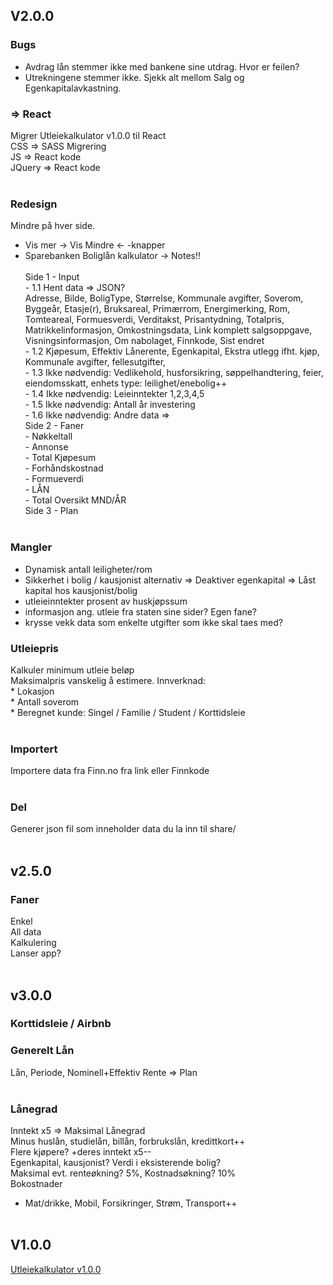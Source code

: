 ## V2.0.0
### Bugs
- Avdrag lån stemmer ikke med bankene sine utdrag. Hvor er feilen?
- Utrekningene stemmer ikke. Sjekk alt mellom Salg og Egenkapitalavkastning.

### => React
Migrer Utleiekalkulator v1.0.0 til React<br>
    CSS => SASS Migrering<br>
     JS => React kode<br>
 JQuery => React kode<br><br>

 ### Redesign
 Mindre på hver side.<br>
 - Vis mer -> Vis Mindre <- -knapper<br>
 - Sparebanken Boliglån kalkulator -> Notes!!<br><br>
 Side 1 - Input<br>
        - 1.1 Hent data => JSON?<br>
                Adresse, Bilde, BoligType, Størrelse, Kommunale avgifter, Soverom, Byggeår, Etasje(r), Bruksareal, Primærrom, Energimerking, Rom, Tomteareal, Formuesverdi, Verditakst, Prisantydning, Totalpris, Matrikkelinformasjon, Omkostningsdata, Link komplett salgsoppgave, Visningsinformasjon, Om nabolaget, Finnkode, Sist endret<br>
        - 1.2 Kjøpesum, Effektiv Lånerente, Egenkapital, Ekstra utlegg ifht. kjøp, Kommunale avgifter, fellesutgifter, <br>
        - 1.3 Ikke nødvendig: Vedlikehold, husforsikring, søppelhandtering, feier, eiendomsskatt, enhets type: leilighet/enebolig++<br>
        - 1.4 Ikke nødvendig: Leieinntekter 1,2,3,4,5<br>
        - 1.5 Ikke nødvendig: Antall år investering<br>
        - 1.6 Ikke nødvendig: Andre data => <br>
 Side 2 - Faner<br>
        - Nøkkeltall<br>
            - Annonse<br>
            - Total Kjøpesum<br>
            - Forhåndskostnad<br>
            - Formueverdi<br>
            - LÅN<br>
        - Total Oversikt MND/ÅR<br>
 Side 3 - Plan<br><br>

### Mangler
- Dynamisk antall leiligheter/rom
- Sikkerhet i bolig / kausjonist alternativ => Deaktiver egenkapital => Låst kapital hos kausjonist/bolig
- utleieinntekter prosent av huskjøpssum
- informasjon ang. utleie fra staten sine sider? Egen fane?
- krysse vekk data som enkelte utgifter som ikke skal taes med?

### Utleiepris
Kalkuler minimum utleie beløp<br>
Maksimalpris vanskelig å estimere. Innverknad:<br>
    * Lokasjon<br>
    * Antall soverom<br>
    * Beregnet kunde: Singel / Familie / Student / Korttidsleie<br><br>


### Importert
Importere data fra Finn.no fra link eller Finnkode<br><br>

### Del
Generer json fil som inneholder data du la inn til share/<br><br>



## v2.5.0
### Faner
Enkel<br>
All data<br>
Kalkulering<br>
Lanser app?<br><br>


## v3.0.0
### Korttidsleie / Airbnb

### Generelt Lån
Lån, Periode, Nominell+Effektiv Rente => Plan<br><br>

### Lånegrad
Inntekt x5 => Maksimal Lånegrad<br>
Minus huslån, studielån, billån, forbrukslån, kredittkort++<br>
Flere kjøpere? +deres inntekt x5--<br>
Egenkapital, kausjonist? Verdi i eksisterende bolig?<br>
Maksimal evt. renteøkning? 5%, Kostnadsøkning? 10%<br>
Bokostnader<br>
- Mat/drikke, Mobil, Forsikringer, Strøm, Transport++<br><br>




## V1.0.0

[Utleiekalkulator v1.0.0](https://utleie.tloberg.net/)